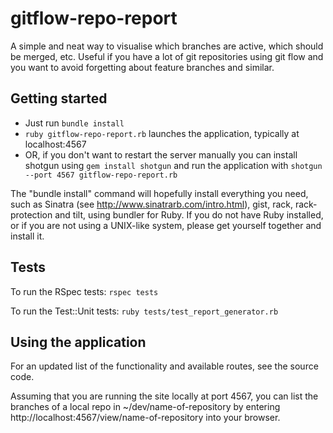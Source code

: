 gitflow-repo-report
===================

A simple and neat way to visualise which branches are active, which should be
merged, etc. Useful if you have a lot of git repositories using git flow
and you want to avoid forgetting about feature branches and similar.


Getting started
---------------

* Just run ```bundle install```
* ```ruby gitflow-repo-report.rb``` launches the application, typically at localhost:4567
* OR, if you don't want to restart the server manually you can install shotgun
using ```gem install shotgun``` and run the application
with ```shotgun --port 4567 gitflow-repo-report.rb```

The "bundle install" command will hopefully install everything you need,
such as Sinatra (see http://www.sinatrarb.com/intro.html), gist, rack,
rack-protection and tilt, using bundler for Ruby. If you do not have Ruby
installed, or if you are not using a UNIX-like system, please get yourself
together and install it.


Tests
-----

To run the RSpec tests: ```rspec tests```

To run the Test::Unit tests: ```ruby tests/test_report_generator.rb```


Using the application
---------------------

For an updated list of the functionality and available routes, see the source code.

Assuming that you are running the site locally at port 4567, you can list
the branches of a local repo in ~/dev/name-of-repository by entering
http://localhost:4567/view/name-of-repository into your browser.
